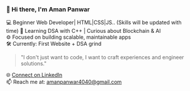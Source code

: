 ### 👋 Hi there, I'm Aman Panwar

💻 Beginner Web Developer| HTML|CSS|JS.. (Skills will be updated with time)
📘 Learning DSA with C++ | Curious about Blockchain & AI  
⚙️ Focused on building scalable, maintainable apps  
🛠️ Currently: First Website + DSA grind  

> "I don't just want to code, I want to craft experiences and engineer solutions."

🌐 [Connect on LinkedIn](https://www.linkedin.com/in/aman-panwar-b8911222b/)  
📫 Reach me at: amanpanwar4040@gmail.com
